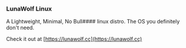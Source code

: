 ### LunaWolf Linux

A Lightweight, Minimal, No Bull#### linux distro. The OS you definitely don't need.


Check it out at [https://lunawolf.cc](https://lunawolf.cc)
